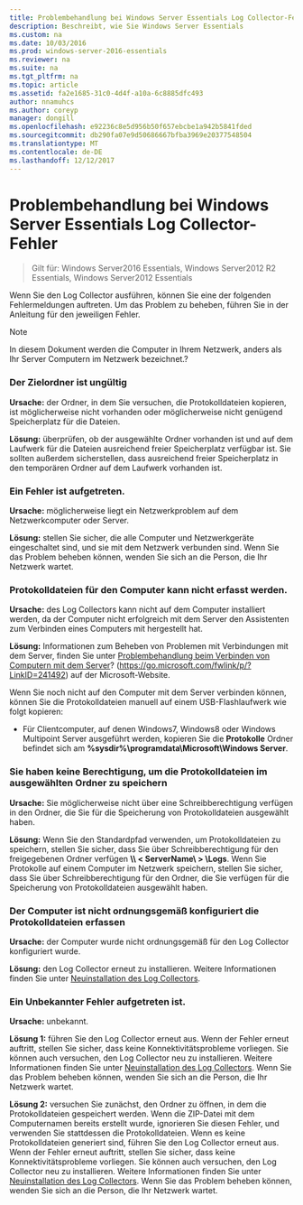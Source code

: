 ```yaml
---
title: Problembehandlung bei Windows Server Essentials Log Collector-Fehler
description: Beschreibt, wie Sie Windows Server Essentials
ms.custom: na
ms.date: 10/03/2016
ms.prod: windows-server-2016-essentials
ms.reviewer: na
ms.suite: na
ms.tgt_pltfrm: na
ms.topic: article
ms.assetid: fa2e1685-31c0-4d4f-a10a-6c8885dfc493
author: nnamuhcs
ms.author: coreyp
manager: dongill
ms.openlocfilehash: e92236c8e5d956b50f657ebcbe1a942b5841fded
ms.sourcegitcommit: db290fa07e9d50686667bfba3969e20377548504
ms.translationtype: MT
ms.contentlocale: de-DE
ms.lasthandoff: 12/12/2017
---
```

# <a name="troubleshoot-windows-server-essentials-log-collector-errors"></a>Problembehandlung bei Windows Server Essentials Log Collector-Fehler

>Gilt für: Windows Server2016 Essentials, Windows Server2012 R2 Essentials, Windows Server2012 Essentials

Wenn Sie den Log Collector ausführen, können Sie eine der folgenden Fehlermeldungen auftreten. Um das Problem zu beheben, führen Sie in der Anleitung für den jeweiligen Fehler.  
  
> [!NOTE]
>  In diesem Dokument werden die Computer in Ihrem Netzwerk, anders als Ihr Server Computern im Netzwerk bezeichnet.?  
  
###  <a name="BKMK_TheDestinationFolderIsNotValid"></a>Der Zielordner ist ungültig  
 **Ursache:** der Ordner, in dem Sie versuchen, die Protokolldateien kopieren, ist möglicherweise nicht vorhanden oder möglicherweise nicht genügend Speicherplatz für die Dateien.  
  
 **Lösung:** überprüfen, ob der ausgewählte Ordner vorhanden ist und auf dem Laufwerk für die Dateien ausreichend freier Speicherplatz verfügbar ist. Sie sollten außerdem sicherstellen, dass ausreichend freier Speicherplatz in den temporären Ordner auf dem Laufwerk vorhanden ist.  
  
###  <a name="BKMK_ANetworkErrorHasOccurred"></a>Ein Fehler ist aufgetreten.  
 **Ursache:** möglicherweise liegt ein Netzwerkproblem auf dem Netzwerkcomputer oder Server.  
  
 **Lösung:** stellen Sie sicher, die alle Computer und Netzwerkgeräte eingeschaltet sind, und sie mit dem Netzwerk verbunden sind. Wenn Sie das Problem beheben können, wenden Sie sich an die Person, die Ihr Netzwerk wartet.  
  
###  <a name="BKMK_CannotCollectLogFiles"></a>Protokolldateien für den Computer kann nicht erfasst werden.  
 **Ursache:** des Log Collectors kann nicht auf dem Computer installiert werden, da der Computer nicht erfolgreich mit dem Server den Assistenten zum Verbinden eines Computers mit hergestellt hat.  
  
 **Lösung:** Informationen zum Beheben von Problemen mit Verbindungen mit dem Server, finden Sie unter [Problembehandlung beim Verbinden von Computern mit dem Server](https://go.microsoft.com/fwlink/p/?LinkID=241492)? (https://go.microsoft.com/fwlink/p/?LinkID=241492) auf der Microsoft-Website.  
  
 Wenn Sie noch nicht auf den Computer mit dem Server verbinden können, können Sie die Protokolldateien manuell auf einem USB-Flashlaufwerk wie folgt kopieren:  
  
-   Für Clientcomputer, auf denen Windows7, Windows8 oder Windows Multipoint Server ausgeführt werden, kopieren Sie die **Protokolle** Ordner befindet sich am **%sysdir%\programdata\Microsoft\Windows Server**.  
  
###  <a name="BKMK_YouDoNotHavePermission"></a>Sie haben keine Berechtigung, um die Protokolldateien im ausgewählten Ordner zu speichern  
 **Ursache:** Sie möglicherweise nicht über eine Schreibberechtigung verfügen in den Ordner, die Sie für die Speicherung von Protokolldateien ausgewählt haben.  
  
 **Lösung:** Wenn Sie den Standardpfad verwenden, um Protokolldateien zu speichern, stellen Sie sicher, dass Sie über Schreibberechtigung für den freigegebenen Ordner verfügen **\\\ < ServerName\ > \Logs**. Wenn Sie Protokolle auf einem Computer im Netzwerk speichern, stellen Sie sicher, dass Sie über Schreibberechtigung für den Ordner, die Sie verfügen für die Speicherung von Protokolldateien ausgewählt haben.  
  
###  <a name="BKMK_TheComputerIsNotConfiguredProperly"></a>Der Computer ist nicht ordnungsgemäß konfiguriert die Protokolldateien erfassen  
 **Ursache:** der Computer wurde nicht ordnungsgemäß für den Log Collector konfiguriert wurde.  
  
 **Lösung:** den Log Collector erneut zu installieren. Weitere Informationen finden Sie unter [Neuinstallation des Log Collectors](Install-the-Windows-Server-Essentials-Log-Collector.md#BKMK_Reinstall).  
  
###  <a name="BKMK_AnUnknownErrorOccurred"></a>Ein Unbekannter Fehler aufgetreten ist.  
 **Ursache:** unbekannt.  
  
 **Lösung 1:** führen Sie den Log Collector erneut aus. Wenn der Fehler erneut auftritt, stellen Sie sicher, dass keine Konnektivitätsprobleme vorliegen. Sie können auch versuchen, den Log Collector neu zu installieren. Weitere Informationen finden Sie unter [Neuinstallation des Log Collectors](Install-the-Windows-Server-Essentials-Log-Collector.md#BKMK_Reinstall). Wenn Sie das Problem beheben können, wenden Sie sich an die Person, die Ihr Netzwerk wartet.  
  
 **Lösung 2:** versuchen Sie zunächst, den Ordner zu öffnen, in dem die Protokolldateien gespeichert werden. Wenn die ZIP-Datei mit dem Computernamen bereits erstellt wurde, ignorieren Sie diesen Fehler, und verwenden Sie stattdessen die Protokolldateien. Wenn es keine Protokolldateien generiert sind, führen Sie den Log Collector erneut aus. Wenn der Fehler erneut auftritt, stellen Sie sicher, dass keine Konnektivitätsprobleme vorliegen. Sie können auch versuchen, den Log Collector neu zu installieren. Weitere Informationen finden Sie unter [Neuinstallation des Log Collectors](Install-the-Windows-Server-Essentials-Log-Collector.md#BKMK_Reinstall). Wenn Sie das Problem beheben können, wenden Sie sich an die Person, die Ihr Netzwerk wartet.